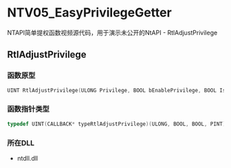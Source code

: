 # NTV05_EasyPrivilegeGetter
NTAPI简单提权函数视频源代码，用于演示未公开的NtAPI - RtlAdjustPrivilege

## RtlAdjustPrivilege

### 函数原型
```c++
UINT RtlAdjustPrivilege(ULONG Privilege, BOOL bEnablePrivilege, BOOL IsThreadPrivilege, PINT PreviousValue);
```

### 函数指针类型
```c++
typedef UINT(CALLBACK* typeRtlAdjustPrivilege)(ULONG, BOOL, BOOL, PINT);
```

### 所在DLL
 - ntdll.dll

